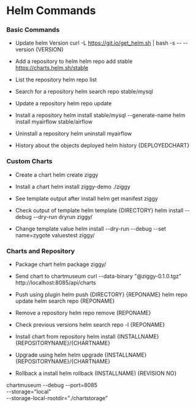 # Helm Commands 



### Basic Commands

- Update helm Version
  curl -L https://git.io/get_helm.sh | bash -s -- --version {VERSION}

- Add a repository to helm
  helm repo add stable https://charts.helm.sh/stable

- List the repository
  helm repo list 

- Search for a repository
  helm search repo stable/mysql

- Update a repository
  helm repo update

- Install a repository
  helm install stable/mysql --generate-name
  helm install myairflow stable/airflow

- Uninstall a repository
  helm uninstall myairflow

- History about the objects deployed
  helm history {DEPLOYEDCHART}


### Custom Charts

- Create a chart
  helm create ziggy

- Install a chart
  helm install ziggy-demo ./ziggy

- See template output after install
  helm get manifest ziggy

- Check output of template
  helm template {DIRECTORY}
  helm install --debug --dry-run dryrun ziggy/

- Change template value
  helm install --dry-run --debug --set name=zygote valuestest ziggy/


### Charts and Repository

- Package chart 
  helm package ziggy/

- Send chart to chartmuseum
  curl --data-binary "@ziggy-0.1.0.tgz" http://localhost:8085/api/charts

- Push using plugin
  helm push {DIRECTORY} {REPONAME}
  helm repo update
  helm search repo {REPONAME}

- Remove a repository
  helm repo remove {REPONAME}

- Check previous versions
  helm search repo -l {REPONAME}

- Install chart from repository
   helm install {INSTALLNAME} {REPOSITORYNAME}/{CHARTNAME}
  
- Upgrade using helm
  helm upgrade {INSTALLNAME} {REPOSITORYNAME}/{CHARTNAME}

- Rollback a install
  helm rollback (INSTALLNAME) {REVISION NO}

chartmuseum --debug --port=8085 \
  --storage="local" \
  --storage-local-rootdir="./chartstorage"


